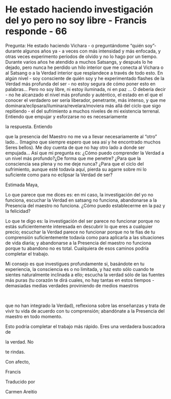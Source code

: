 # He estado haciendo investigación del yo pero no soy libre - Francis responde - 66

Pregunta: He estado haciendo Vichara - o pregunt&aacute;ndome &ldquo;qui&eacute;n soy&rdquo;- durante algunos a&ntilde;os ya - a veces con m&aacute;s intensidad y m&aacute;s enfocada, y otras veces experimento per&iacute;odos de olvido y no lo hago por un tiempo. Durante varios a&ntilde;os he atendido a muchos Satsangs, y despu&eacute;s lo he dejado, pero nunca he perdido un hilo interior que me conecta al Vichara o al Satsang o a la Verdad interior que resplandece a trav&eacute;s de todo esto. En alg&uacute;n nivel - soy consciente de qui&eacute;n soy y he experimentado flashes de la Verdad m&aacute;s profunda del ser - no estoy segura de c&oacute;mo poner esto en palabras&hellip; Pero no soy libre, ni estoy iluminada, ni en paz &hellip; O deber&iacute;a decir - no he alcanzado el nivel m&aacute;s profundo y aut&eacute;ntico, el estado en el que el conocer el verdadero ser ser&iacute;a liberador, penetrante, m&aacute;s intenso, y que me dominara/eclipsara/iluminara/revelara/moviera m&aacute;s all&aacute; del ciclo que sigo repitiendo - el del sufrimiento a muchos niveles de mi existencia terrenal. Entiendo que empujar y esforzarse no es necesariamente 

la respuesta. Entiendo

 que la presencia del Maestro no me va a llevar necesariamente al &ldquo;otro&rdquo; lado&hellip; (Imagino que siempre espero que sea as&iacute; y he encontrado muchos Seres bellos). Me doy cuenta de que no hay otro lado a donde ser empujada&hellip; As&iacute; que mi pregunta es: &iquest;C&oacute;mo puedo comprender la Verdad a un nivel m&aacute;s profundo?&iquest;De forma que me penetre? &iquest;Para que la consciencia sea plena y no me deje nunca? &iquest;Para que el ciclo del sufrimiento, aunque est&eacute; todav&iacute;a aqu&iacute;, pierda su agarre sobre mi lo suficiente como para no eclipsar la Verdad de ser? 

Estimada Maya,

Lo que parece que me dices es: en mi caso, la investigaci&oacute;n del yo no funciona, escuchar la Verdad en satsang no funciona, abandonarse a la Presencia del maestro no funciona. &iquest;C&oacute;mo puedo establecerme en la paz y la felicidad?

Lo que te digo es: la investigaci&oacute;n del ser parece no funcionar porque no est&aacute;s suficientemente interesada en descubrir lo que eres a cualquier precio; escuchar la Verdad parece no funcionar porque no te f&iacute;as de tu comprensi&oacute;n suficientemente todav&iacute;a como para aplicarla a las situaciones de vida diaria; y abandonarse a la Presencia del maestro no funciona porque tu abandono no es total. Cualquiera de esos caminos podr&iacute;a completar el trabajo. 

Mi consejo es que investigues profundamente si, bas&aacute;ndote en tu experiencia, la consciencia es o no limitada, y haz esto s&oacute;lo cuando te sientes naturalmente inclinada a ello; escucha la verdad s&oacute;lo de las fuentes m&aacute;s puras (tu coraz&oacute;n te dir&aacute; cuales, no hay tantas en estos tiempos - demasiadas medias verdades proviniendo de medios maestros

&nbsp; 

que no han integrado la Verdad), reflexiona sobre las ense&ntilde;anzas y trata de vivir tu vida de acuerdo con tu comprensi&oacute;n; aband&oacute;nate a la Presencia del maestro en todo momento.

Esto podr&iacute;a completar el trabajo m&aacute;s r&aacute;pido. Eres una verdadera buscadora de 

la verdad. No

 te rindas.

Con afecto, 

Francis

Traducido por 

Carmen Areitio

